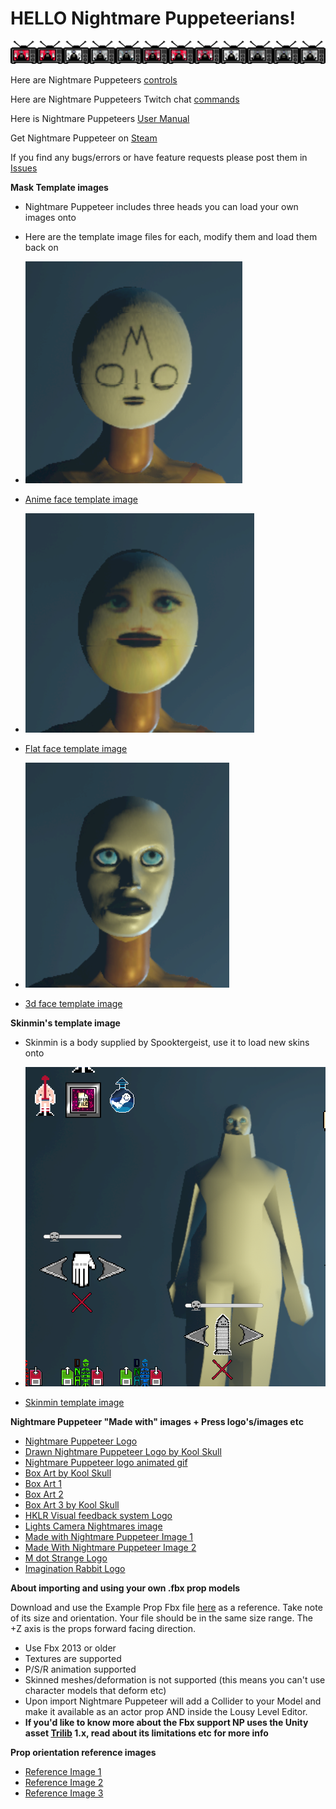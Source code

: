 # HELLO Nightmare Puppeteerians!

![NP](https://github.com/mdotstrange/NightmarePuppeteerPublic/blob/master/TVMode.png)


Here are Nightmare Puppeteers [controls](https://github.com/mdotstrange/NightmarePuppeteerPublic/blob/master/SceneControls.md)

Here are Nightmare Puppeteers Twitch chat [commands](https://github.com/mdotstrange/NightmarePuppeteerPublic/blob/master/TwitchControls.md)

Here is Nightmare Puppeteers [User Manual](https://github.com/mdotstrange/NightmarePuppeteerPublic/releases/download/manual/NightmarePuppeteerUserManual.pdf)

Get Nightmare Puppeteer on [Steam](https://store.steampowered.com/app/1355310/Nightmare_Puppeteer/)

If you find any bugs/errors or have feature requests please post them in [Issues](https://github.com/mdotstrange/NightmarePuppeteerPublic/issues)

**Mask Template images**

* Nightmare Puppeteer includes three heads you can load your own images onto
* Here are the template image files for each, modify them and load them back on

* ![Animeface](https://github.com/mdotstrange/NightmarePuppeteerPublic/raw/master/Files/AnimeFace.png)
* [Anime face template image](https://github.com/mdotstrange/NightmarePuppeteerPublic/raw/master/Files/AnimeFace_Template.png)

* ![FlatFace](https://github.com/mdotstrange/NightmarePuppeteerPublic/raw/master/Files/FlatFace.png)
* [Flat face template image](https://github.com/mdotstrange/NightmarePuppeteerPublic/raw/master/Files/FlatFace_Template.png)

* ![3dface](https://github.com/mdotstrange/NightmarePuppeteerPublic/raw/master/Files/3dface.png)
* [3d face template image](https://github.com/mdotstrange/NightmarePuppeteerPublic/raw/master/Files/3dFace_Template.png)

**Skinmin's template image**

* Skinmin is a body supplied by Spooktergeist, use it to load new skins onto

* ![Skinmin](https://github.com/mdotstrange/NightmarePuppeteerPublic/raw/master/Files/SkiNMin.png)
* [Skinmin template image](https://github.com/mdotstrange/NightmarePuppeteerPublic/raw/master/Files/SkinmenTemplate.png)


**Nightmare Puppeteer "Made with" images + Press logo's/images etc**
* [Nightmare Puppeteer Logo](https://github.com/mdotstrange/NightmarePuppeteerPublic/raw/master/Files/Nplogo.png)
* [Drawn Nightmare Puppeteer Logo by Kool Skull](https://github.com/mdotstrange/NightmarePuppeteerPublic/raw/master/Files/NpDrawn.png)
* [Nightmare Puppeteer logo animated gif](https://github.com/mdotstrange/NightmarePuppeteerPublic/raw/master/Files/NpMover.gif)
* [Box Art by Kool Skull](https://github.com/mdotstrange/NightmarePuppeteerPublic/raw/master/Files/Cover1.png)
* [Box Art 1](https://github.com/mdotstrange/NightmarePuppeteerPublic/raw/master/Files/Cover2.png)
* [Box Art 2](https://github.com/mdotstrange/NightmarePuppeteerPublic/raw/master/Files/Cover2.png)
* [Box Art 3 by Kool Skull](https://github.com/mdotstrange/NightmarePuppeteerPublic/raw/master/Files/NpBoxArt.png)
* [HKLR Visual feedback system Logo](https://github.com/mdotstrange/NightmarePuppeteerPublic/raw/master/Files/Hklr.png)
* [Lights Camera Nightmares image](https://github.com/mdotstrange/NightmarePuppeteerPublic/raw/master/Files/LightsCameraNightmares.png)
* [Made with Nightmare Puppeteer Image 1](https://github.com/mdotstrange/NightmarePuppeteerPublic/blob/master/Files/MadeWithNP_0.png)
* [Made With Nightmare Puppeteer Image 2](https://github.com/mdotstrange/NightmarePuppeteerPublic/blob/master/Files/MadeWithNP1.png)
* [M dot Strange Logo](https://github.com/mdotstrange/NightmarePuppeteerPublic/raw/master/Files/MdotStrange.png)
* [Imagination Rabbit Logo](https://github.com/mdotstrange/NightmarePuppeteerPublic/raw/master/Files/IRabbit.png)


**About importing and using your own .fbx prop models**

Download and use the Example Prop Fbx file [here](https://github.com/mdotstrange/NightmarePuppeteerPublic/blob/master/Files/ExampleFbxFileImport.fbx) as a reference. Take note of its size and orientation.
Your file should be in the same size range. The +Z axis is the props forward facing direction.

* Use Fbx 2013 or older
* Textures are supported
* P/S/R animation supported
* Skinned meshes/deformation is not supported (this means you can't use character models that deform etc)
* Upon import Nightmare Puppeteer will add a Collider to your Model and make it available as an actor prop AND inside the Lousy Level Editor.
* **If you'd like to know more about the Fbx support NP uses the Unity asset [Trilib](https://assetstore.unity.com/packages/tools/modeling/trilib-model-loader-package-91777) 1.x, read about its limitations etc for more info**

**Prop orientation reference images**

* [Reference Image 1](https://github.com/mdotstrange/NightmarePuppeteerPublic/raw/master/Files/PropRef1.png)
* [Reference Image 2](https://github.com/mdotstrange/NightmarePuppeteerPublic/raw/master/Files/PropRef2.png)
* [Reference Image 3](https://github.com/mdotstrange/NightmarePuppeteerPublic/raw/master/Files/PropRef3.png)


